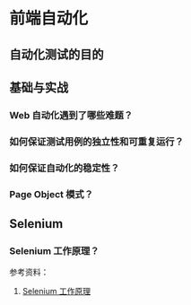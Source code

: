
# 前端自动化

## 自动化测试的目的

## 基础与实战

### Web 自动化遇到了哪些难题？

### 如何保证测试用例的独立性和可重复运行？

### 如何保证自动化的稳定性？

### Page Object 模式？

## Selenium

### Selenium 工作原理？

参考资料：

1. [Selenium 工作原理](https://segmentfault.com/a/1190000022207984)



